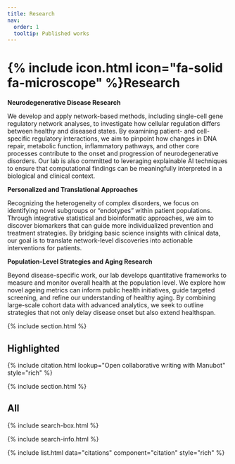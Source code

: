 ```yaml
---
title: Research
nav:
  order: 1
  tooltip: Published works
---
```


# {% include icon.html icon="fa-solid fa-microscope" %}Research

**Neurodegenerative Disease Research**

We develop and apply network-based methods, including single-cell gene regulatory network analyses, to investigate how cellular regulation differs between healthy and diseased states. By examining patient- and cell-specific regulatory interactions, we aim to pinpoint how changes in DNA repair, metabolic function, inflammatory pathways, and other core processes contribute to the onset and progression of neurodegenerative disorders. Our lab is also committed to leveraging explainable AI techniques to ensure that computational findings can be meaningfully interpreted in a biological and clinical context.


**Personalized and Translational Approaches**

Recognizing the heterogeneity of complex disorders, we focus on identifying novel subgroups or “endotypes” within patient populations. Through integrative statistical and bioinformatic approaches, we aim to discover biomarkers that can guide more individualized prevention and treatment strategies. By bridging basic science insights with clinical data, our goal is to translate network-level discoveries into actionable interventions for patients.


**Population-Level Strategies and Aging Research**

Beyond disease-specific work, our lab develops quantitative frameworks to measure and monitor overall health at the population level. We explore how novel ageing metrics can inform public health initiatives, guide targeted screening, and refine our understanding of healthy aging. By combining large-scale cohort data with advanced analytics, we seek to outline strategies that not only delay disease onset but also extend healthspan.

{% include section.html %}

## Highlighted

{% include citation.html lookup="Open collaborative writing with Manubot" style="rich" %}

{% include section.html %}

## All

{% include search-box.html %}

{% include search-info.html %}

{% include list.html data="citations" component="citation" style="rich" %}

